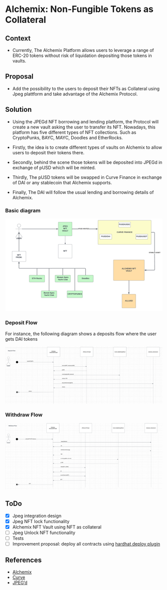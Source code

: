# Alchemix: Non-Fungible Tokens as Collateral
## Context

* Currently, The Alchemix Platform allows users to leverage a range of ERC-20 tokens without risk of liquidation depositing those tokens in vaults.
## Proposal

* Add the possibility to the users to deposit their NFTs as Collateral using Jpeg plattform and take advantage of the Alchemix Protocol.
## Solution

* Using the JPEGd NFT borrowing and lending platform, the Protocol will create a new vault asking the user to transfer its NFT. Nowadays, this platform has five different types of NFT collections. Such as CryptoPunks, BAYC, MAYC, Doodles and EtherRocks.

* Firstly, the idea is to create different types of vaults on Alchemix to allow users to deposit their tokens there. 
* Secondly, behind the scene those tokens will be deposited into JPEGd in exchange of pUSD which will be minted. 
* Thirdly, The pUSD tokens will be swapped in Curve Finance in exchange of DAI or any stablecoin that Alchemix supports. 
* Finally, The DAI will follow the usual lending and borrowing details of Alchemix. 

### Basic diagram

![](./img/basic-diagram.png)

### Deposit Flow

For instance, the following diagram shows a deposits flow where the user gets DAI tokens

![](./img/deposit-flow.png)

### Withdraw Flow

![](./img/withdraw-flow.png)

## ToDo
- [x] Jpeg integration design
- [x] Jpeg NFT lock functionality
- [x] Alchemix NFT Vault using NFT as collateral
- [ ] Jpeg Unlock NFT functionality
- [ ] Tests
- [ ] Improvement proposal: deploy all contracts using [hardhat deploy plugin](https://github.com/wighawag/hardhat-deploy)

## References

- [Alchemix](https://alchemix-finance.gitbook.io/v2/)
- [Curve](https://resources.curve.fi/base-features/understanding-crypto-pools)
- [JPEG’d](https://docs.jpegd.io/)
